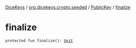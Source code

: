 [DiceKeys](../../index.md) / [org.dicekeys.crypto.seeded](../index.md) / [PublicKey](index.md) / [finalize](./finalize.md)

# finalize

`protected fun finalize(): `[`Unit`](https://kotlinlang.org/api/latest/jvm/stdlib/kotlin/-unit/index.html)